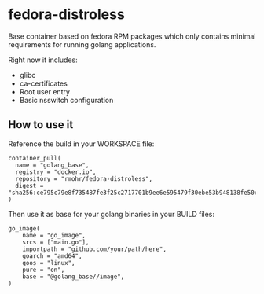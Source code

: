 # fedora-distroless

Base container based on fedora RPM packages which only contains minimal
requirements for running golang applications.

Right now it includes:

 * glibc
 * ca-certificates
 * Root user entry
 * Basic nsswitch configuration

## How to use it

Reference the build in your WORKSPACE file:

```
container_pull(
  name = "golang_base",
  registry = "docker.io",
  repository = "rmohr/fedora-distroless",
  digest = "sha256:ce795c79e8f735487fe3f25c2717701b9ee6e595479f30ebe53b948138fe50c4",
)
```

Then use it as base for your golang binaries in your BUILD files:

```
go_image(
    name = "go_image",
    srcs = ["main.go"],
    importpath = "github.com/your/path/here",
    goarch = "amd64",
    goos = "linux",
    pure = "on",
    base = "@golang_base//image",
)
```
